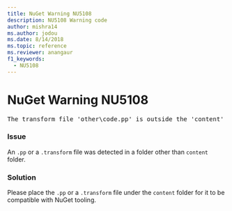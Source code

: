```yaml
---
title: NuGet Warning NU5108
description: NU5108 Warning code
author: mishra14
ms.author: jodou
ms.date: 8/14/2018
ms.topic: reference
ms.reviewer: anangaur
f1_keywords: 
  - NU5108
---
```


# NuGet Warning NU5108
<pre>The transform file 'other\code.pp' is outside the 'content' folder and hence will not be transformed during installation of this package. Move it into the 'content' folder.</pre>

### Issue

An `.pp` or a `.transform` file was detected in a folder other than `content` folder.


### Solution

Please place the `.pp` or a `.transform`  file under the `content` folder for it to be compatible with NuGet tooling.

